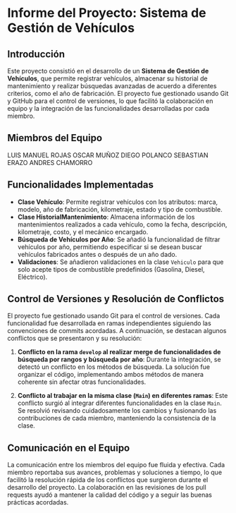 # Informe del Proyecto: Sistema de Gestión de Vehículos

## Introducción

Este proyecto consistió en el desarrollo de un **Sistema de Gestión de Vehículos**, que permite registrar vehículos, almacenar su historial de mantenimiento y realizar búsquedas avanzadas de acuerdo a diferentes criterios, como el año de fabricación. El proyecto fue gestionado usando Git y GitHub para el control de versiones, lo que facilitó la colaboración en equipo y la integración de las funcionalidades desarrolladas por cada miembro.


## Miembros del Equipo
LUIS MANUEL ROJAS 
OSCAR MUÑOZ
DIEGO POLANCO
SEBASTIAN ERAZO
ANDRES CHAMORRO

## Funcionalidades Implementadas

- **Clase Vehículo**: Permite registrar vehículos con los atributos: marca, modelo, año de fabricación, kilometraje, estado y tipo de combustible.
- **Clase HistorialMantenimiento**: Almacena información de los mantenimientos realizados a cada vehículo, como la fecha, descripción, kilometraje, costo, y el mecánico encargado.
- **Búsqueda de Vehículos por Año**: Se añadió la funcionalidad de filtrar vehículos por año, permitiendo especificar si se desean buscar vehículos fabricados antes o después de un año dado.
- **Validaciones**: Se añadieron validaciones en la clase `Vehiculo` para que solo acepte tipos de combustible predefinidos (Gasolina, Diesel, Eléctrico).

## Control de Versiones y Resolución de Conflictos

El proyecto fue gestionado usando Git para el control de versiones. Cada funcionalidad fue desarrollada en ramas independientes siguiendo las convenciones de commits acordadas. A continuación, se destacan algunos conflictos que se presentaron y su resolución:

1. **Conflicto en la rama `develop` al realizar merge de funcionalidades de búsqueda por rangos y búsqueda por año**: Durante la integración, se detectó un conflicto en los métodos de búsqueda. La solución fue organizar el código, implementando ambos métodos de manera coherente sin afectar otras funcionalidades.

2. **Conflicto al trabajar en la misma clase (`Main`) en diferentes ramas**: Este conflicto surgió al integrar diferentes funcionalidades en la clase `Main`. Se resolvió revisando cuidadosamente los cambios y fusionando las contribuciones de cada miembro, manteniendo la consistencia de la clase.

## Comunicación en el Equipo

La comunicación entre los miembros del equipo fue fluida y efectiva. Cada miembro reportaba sus avances, problemas y soluciones a tiempo, lo que facilitó la resolución rápida de los conflictos que surgieron durante el desarrollo del proyecto. La colaboración en las revisiones de los pull requests ayudó a mantener la calidad del código y a seguir las buenas prácticas acordadas.
